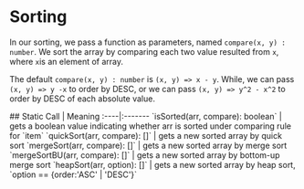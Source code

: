 # Sorting
In our sorting, we pass a function as parameters, named `compare(x, y) : number`. We sort the array by comparing each two value resulted from `x`, where `x`is an element of array.

The default `compare(x, y) : number` is `(x, y) => x - y`. While, we can pass `(x, y) => y -x` to order by DESC, or we can pass `(x, y) => y^2 - x^2` to order by DESC of each absolute value.

<a name="static" />
## Static
Call | Meaning
:----|:-------
`isSorted(arr, compare): boolean` | gets a boolean value indicating whether arr is sorted under comparing rule for `item`
`quickSort(arr, compare): []` | gets a new sorted array by quick sort
`mergeSort(arr, compare): []` | gets a new sorted array by merge sort
`mergeSortBU(arr, compare): []` | gets a new sorted array by bottom-up merge sort
`heapSort(arr, option): []` | gets a new sorted array by heap sort, `option == {order:'ASC' | 'DESC'}`